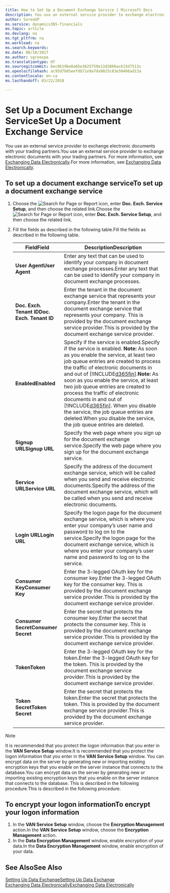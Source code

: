 ```yaml
---
title: How to Set Up a Document Exchange Service | Microsoft Docs
description: You use an external service provider to exchange electronic documents with your trading partners.
author: SorenGP
ms.service: dynamics365-financials
ms.topic: article
ms.devlang: na
ms.tgt_pltfrm: na
ms.workload: na
ms.search.keywords: 
ms.date: 08/18/2017
ms.author: sgroespe
ms.translationtype: HT
ms.sourcegitcommit: bec0619be0a65e3625759e13d2866ac615d7513c
ms.openlocfilehash: ac95d7b05eefdb71e9a7da9025c83e50466ad13a
ms.contentlocale: en-ca
ms.lasthandoff: 03/22/2018

---
```

# <a name="set-up-a-document-exchange-service"></a><span data-ttu-id="1e25f-103">Set Up a Document Exchange Service</span><span class="sxs-lookup"><span data-stu-id="1e25f-103">Set Up a Document Exchange Service</span></span>
<span data-ttu-id="1e25f-104">You use an external service provider to exchange electronic documents with your trading partners.</span><span class="sxs-lookup"><span data-stu-id="1e25f-104">You use an external service provider to exchange electronic documents with your trading partners.</span></span> <span data-ttu-id="1e25f-105">For more information, see [Exchanging Data Electronically](across-data-exchange.md).</span><span class="sxs-lookup"><span data-stu-id="1e25f-105">For more information, see [Exchanging Data Electronically](across-data-exchange.md).</span></span>  

## <a name="to-set-up-a-document-exchange-service"></a><span data-ttu-id="1e25f-106">To set up a document exchange service</span><span class="sxs-lookup"><span data-stu-id="1e25f-106">To set up a document exchange service</span></span>  
1. <span data-ttu-id="1e25f-107">Choose the ![Search for Page or Report](media/ui-search/search_small.png "Search for Page or Report icon") icon, enter **Doc. Exch. Service Setup**, and then choose the related link.</span><span class="sxs-lookup"><span data-stu-id="1e25f-107">Choose the ![Search for Page or Report](media/ui-search/search_small.png "Search for Page or Report icon") icon, enter **Doc. Exch. Service Setup**, and then choose the related link.</span></span>  
2. <span data-ttu-id="1e25f-108">Fill the fields as described in the following table.</span><span class="sxs-lookup"><span data-stu-id="1e25f-108">Fill the fields as described in the following table.</span></span>  

    |<span data-ttu-id="1e25f-109">Field</span><span class="sxs-lookup"><span data-stu-id="1e25f-109">Field</span></span>|<span data-ttu-id="1e25f-110">Description</span><span class="sxs-lookup"><span data-stu-id="1e25f-110">Description</span></span>|  
    |---------------------------------|---------------------------------------|  
    |<span data-ttu-id="1e25f-111">**User Agent**</span><span class="sxs-lookup"><span data-stu-id="1e25f-111">**User Agent**</span></span>|<span data-ttu-id="1e25f-112">Enter any text that can be used to identify your company in document exchange processes.</span><span class="sxs-lookup"><span data-stu-id="1e25f-112">Enter any text that can be used to identify your company in document exchange processes.</span></span>|  
    |<span data-ttu-id="1e25f-113">**Doc. Exch. Tenant ID**</span><span class="sxs-lookup"><span data-stu-id="1e25f-113">**Doc. Exch. Tenant ID**</span></span>|<span data-ttu-id="1e25f-114">Enter the tenant in the document exchange service that represents your company.</span><span class="sxs-lookup"><span data-stu-id="1e25f-114">Enter the tenant in the document exchange service that represents your company.</span></span> <span data-ttu-id="1e25f-115">This is provided by the document exchange service provider.</span><span class="sxs-lookup"><span data-stu-id="1e25f-115">This is provided by the document exchange service provider.</span></span>|  
    |<span data-ttu-id="1e25f-116">**Enabled**</span><span class="sxs-lookup"><span data-stu-id="1e25f-116">**Enabled**</span></span>|<span data-ttu-id="1e25f-117">Specify if the service is enabled.</span><span class="sxs-lookup"><span data-stu-id="1e25f-117">Specify if the service is enabled.</span></span> <span data-ttu-id="1e25f-118">**Note:**  As soon as you enable the service, at least two job queue entries are created to process the traffic of electronic documents in and out of [!INCLUDE[d365fin](includes/d365fin_md.md)].</span><span class="sxs-lookup"><span data-stu-id="1e25f-118">**Note:**  As soon as you enable the service, at least two job queue entries are created to process the traffic of electronic documents in and out of [!INCLUDE[d365fin](includes/d365fin_md.md)].</span></span> <span data-ttu-id="1e25f-119">When you disable the service, the job queue entries are deleted.</span><span class="sxs-lookup"><span data-stu-id="1e25f-119">When you disable the service, the job queue entries are deleted.</span></span>|  
    |<span data-ttu-id="1e25f-120">**Signup URL**</span><span class="sxs-lookup"><span data-stu-id="1e25f-120">**Signup URL**</span></span>|<span data-ttu-id="1e25f-121">Specify the web page where you sign up for the document exchange service.</span><span class="sxs-lookup"><span data-stu-id="1e25f-121">Specify the web page where you sign up for the document exchange service.</span></span>|  
    |<span data-ttu-id="1e25f-122">**Service URL**</span><span class="sxs-lookup"><span data-stu-id="1e25f-122">**Service URL**</span></span>|<span data-ttu-id="1e25f-123">Specify the address of the document exchange service, which will be called when you send and receive electronic documents.</span><span class="sxs-lookup"><span data-stu-id="1e25f-123">Specify the address of the document exchange service, which will be called when you send and receive electronic documents.</span></span>|  
    |<span data-ttu-id="1e25f-124">**Login URL**</span><span class="sxs-lookup"><span data-stu-id="1e25f-124">**Login URL**</span></span>|<span data-ttu-id="1e25f-125">Specify the logon page for the document exchange service, which is where you enter your company’s user name and password to log on to the service.</span><span class="sxs-lookup"><span data-stu-id="1e25f-125">Specify the logon page for the document exchange service, which is where you enter your company’s user name and password to log on to the service.</span></span>|  
    |<span data-ttu-id="1e25f-126">**Consumer Key**</span><span class="sxs-lookup"><span data-stu-id="1e25f-126">**Consumer Key**</span></span>|<span data-ttu-id="1e25f-127">Enter the 3-legged OAuth key for the consumer key.</span><span class="sxs-lookup"><span data-stu-id="1e25f-127">Enter the 3-legged OAuth key for the consumer key.</span></span> <span data-ttu-id="1e25f-128">This is provided by the document exchange service provider.</span><span class="sxs-lookup"><span data-stu-id="1e25f-128">This is provided by the document exchange service provider.</span></span>|  
    |<span data-ttu-id="1e25f-129">**Consumer Secret**</span><span class="sxs-lookup"><span data-stu-id="1e25f-129">**Consumer Secret**</span></span>|<span data-ttu-id="1e25f-130">Enter the secret that protects the consumer key.</span><span class="sxs-lookup"><span data-stu-id="1e25f-130">Enter the secret that protects the consumer key.</span></span> <span data-ttu-id="1e25f-131">This is provided by the document exchange service provider.</span><span class="sxs-lookup"><span data-stu-id="1e25f-131">This is provided by the document exchange service provider.</span></span>|  
    |<span data-ttu-id="1e25f-132">**Token**</span><span class="sxs-lookup"><span data-stu-id="1e25f-132">**Token**</span></span>|<span data-ttu-id="1e25f-133">Enter the 3-legged OAuth key for the token.</span><span class="sxs-lookup"><span data-stu-id="1e25f-133">Enter the 3-legged OAuth key for the token.</span></span> <span data-ttu-id="1e25f-134">This is provided by the document exchange service provider.</span><span class="sxs-lookup"><span data-stu-id="1e25f-134">This is provided by the document exchange service provider.</span></span>|  
    |<span data-ttu-id="1e25f-135">**Token Secret**</span><span class="sxs-lookup"><span data-stu-id="1e25f-135">**Token Secret**</span></span>|<span data-ttu-id="1e25f-136">Enter the secret that protects the token.</span><span class="sxs-lookup"><span data-stu-id="1e25f-136">Enter the secret that protects the token.</span></span> <span data-ttu-id="1e25f-137">This is provided by the document exchange service provider.</span><span class="sxs-lookup"><span data-stu-id="1e25f-137">This is provided by the document exchange service provider.</span></span>|  

> [!NOTE]  
>  <span data-ttu-id="1e25f-138">It is recommended that you protect the logon information that you enter in the **VAN Service Setup** window.</span><span class="sxs-lookup"><span data-stu-id="1e25f-138">It is recommended that you protect the logon information that you enter in the **VAN Service Setup** window.</span></span> <span data-ttu-id="1e25f-139">You can encrypt data on the server by generating new or importing existing encryption keys that you enable on the server instance that connects to the database.</span><span class="sxs-lookup"><span data-stu-id="1e25f-139">You can encrypt data on the server by generating new or importing existing encryption keys that you enable on the server instance that connects to the database.</span></span> <span data-ttu-id="1e25f-140">This is described in the following procedure.</span><span class="sxs-lookup"><span data-stu-id="1e25f-140">This is described in the following procedure.</span></span>  

## <a name="to-encrypt-your-logon-information"></a><span data-ttu-id="1e25f-141">To encrypt your logon information</span><span class="sxs-lookup"><span data-stu-id="1e25f-141">To encrypt your logon information</span></span>  
1. <span data-ttu-id="1e25f-142">In the **VAN Service Setup** window, choose the **Encryption Management** action.</span><span class="sxs-lookup"><span data-stu-id="1e25f-142">In the **VAN Service Setup** window, choose the **Encryption Management** action.</span></span>  
2. <span data-ttu-id="1e25f-143">In the **Data Encryption Management** window, enable encryption of your data.</span><span class="sxs-lookup"><span data-stu-id="1e25f-143">In the **Data Encryption Management** window, enable encryption of your data.</span></span> <!--For more information, see [Manage Data Encryption](../manage-data-encryption.md).-->  

## <a name="see-also"></a><span data-ttu-id="1e25f-144">See Also</span><span class="sxs-lookup"><span data-stu-id="1e25f-144">See Also</span></span>  
[<span data-ttu-id="1e25f-145">Setting Up Data Exchange</span><span class="sxs-lookup"><span data-stu-id="1e25f-145">Setting Up Data Exchange</span></span>](across-set-up-data-exchange.md)  
[<span data-ttu-id="1e25f-146">Exchanging Data Electronically</span><span class="sxs-lookup"><span data-stu-id="1e25f-146">Exchanging Data Electronically</span></span>](across-data-exchange.md)

